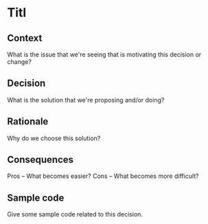 # Titl

## Context
What is the issue that we're seeing that is motivating this decision or change?

## Decision
What is the solution that we're proposing and/or doing?

## Rationale
Why do we choose this solution?

## Consequences
Pros – What becomes easier?
Cons – What becomes more difficult?

## Sample code
Give some sample code related to this decision.
